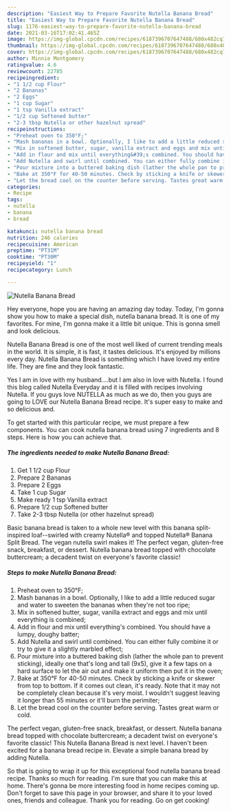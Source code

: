 ```yaml
---
description: "Easiest Way to Prepare Favorite Nutella Banana Bread"
title: "Easiest Way to Prepare Favorite Nutella Banana Bread"
slug: 1176-easiest-way-to-prepare-favorite-nutella-banana-bread
date: 2021-03-16T17:02:41.465Z
image: https://img-global.cpcdn.com/recipes/6187396707647488/680x482cq70/nutella-banana-bread-recipe-main-photo.jpg
thumbnail: https://img-global.cpcdn.com/recipes/6187396707647488/680x482cq70/nutella-banana-bread-recipe-main-photo.jpg
cover: https://img-global.cpcdn.com/recipes/6187396707647488/680x482cq70/nutella-banana-bread-recipe-main-photo.jpg
author: Minnie Montgomery
ratingvalue: 4.6
reviewcount: 22785
recipeingredient:
- "1 1/2 cup Flour"
- "2 Bananas"
- "2 Eggs"
- "1 cup Sugar"
- "1 tsp Vanilla extract"
- "1/2 cup Softened butter"
- "2-3 tbsp Nutella or other hazelnut spread"
recipeinstructions:
- "Preheat oven to 350°F;"
- "Mash bananas in a bowl. Optionally, I like to add a little reduced sugar and water to sweeten the bananas when they&#39;re not too ripe;"
- "Mix in softened butter, sugar, vanilla extract and eggs and mix until everything is combined;"
- "Add in flour and mix until everything&#39;s combined. You should have a lumpy, doughy batter;"
- "Add Nutella and swirl until combined. You can either fully combine it or try to give it a slightly marbled effect;"
- "Pour mixture into a buttered baking dish (lather the whole pan to prevent sticking), ideally one that&#39;s long and tall (9x5), give it a few taps on a hard surface to let the air out and make it uniform then put it in the oven;"
- "Bake at 350°F for 40-50 minutes. Check by sticking a knife or skewer from top to bottom. If it comes out clean, it&#39;s ready. Note that it may not be completely clean because it&#39;s very moist. I wouldn&#39;t suggest leaving it longer than 55 minutes or it&#39;ll burn the perimiter;"
- "Let the bread cool on the counter before serving. Tastes great warm or cold."
categories:
- Recipe
tags:
- nutella
- banana
- bread

katakunci: nutella banana bread 
nutrition: 246 calories
recipecuisine: American
preptime: "PT31M"
cooktime: "PT30M"
recipeyield: "1"
recipecategory: Lunch

---
```



![Nutella Banana Bread](https://img-global.cpcdn.com/recipes/6187396707647488/680x482cq70/nutella-banana-bread-recipe-main-photo.jpg)

Hey everyone, hope you are having an amazing day today. Today, I'm gonna show you how to make a special dish, nutella banana bread. It is one of my favorites. For mine, I'm gonna make it a little bit unique. This is gonna smell and look delicious.

Nutella Banana Bread is one of the most well liked of current trending meals in the world. It is simple, it is fast, it tastes delicious. It's enjoyed by millions every day. Nutella Banana Bread is something which I have loved my entire life. They are fine and they look fantastic.

Yes I am in love with my husband….but I am also in love with Nutella. I found this blog called Nutella Everyday and it is filled with recipes involving Nutella. If you guys love NUTELLA as much as we do, then you guys are going to LOVE our Nutella Banana Bread recipe. It&#39;s super easy to make and so delicious and.


To get started with this particular recipe, we must prepare a few components. You can cook nutella banana bread using 7 ingredients and 8 steps. Here is how you can achieve that.

<!--inarticleads1-->

##### The ingredients needed to make Nutella Banana Bread:

1. Get 1 1/2 cup Flour
1. Prepare 2 Bananas
1. Prepare 2 Eggs
1. Take 1 cup Sugar
1. Make ready 1 tsp Vanilla extract
1. Prepare 1/2 cup Softened butter
1. Take 2-3 tbsp Nutella (or other hazelnut spread)


Basic banana bread is taken to a whole new level with this banana split-inspired loaf--swirled with creamy Nutella® and topped Nutella® Banana Split Bread. The vegan nutella swirl makes it! The perfect vegan, gluten-free snack, breakfast, or dessert. Nutella banana bread topped with chocolate buttercream; a decadent twist on everyone&#39;s favorite classic! 

<!--inarticleads2-->

##### Steps to make Nutella Banana Bread:

1. Preheat oven to 350°F;
1. Mash bananas in a bowl. Optionally, I like to add a little reduced sugar and water to sweeten the bananas when they&#39;re not too ripe;
1. Mix in softened butter, sugar, vanilla extract and eggs and mix until everything is combined;
1. Add in flour and mix until everything&#39;s combined. You should have a lumpy, doughy batter;
1. Add Nutella and swirl until combined. You can either fully combine it or try to give it a slightly marbled effect;
1. Pour mixture into a buttered baking dish (lather the whole pan to prevent sticking), ideally one that&#39;s long and tall (9x5), give it a few taps on a hard surface to let the air out and make it uniform then put it in the oven;
1. Bake at 350°F for 40-50 minutes. Check by sticking a knife or skewer from top to bottom. If it comes out clean, it&#39;s ready. Note that it may not be completely clean because it&#39;s very moist. I wouldn&#39;t suggest leaving it longer than 55 minutes or it&#39;ll burn the perimiter;
1. Let the bread cool on the counter before serving. Tastes great warm or cold.


The perfect vegan, gluten-free snack, breakfast, or dessert. Nutella banana bread topped with chocolate buttercream; a decadent twist on everyone&#39;s favorite classic! This Nutella Banana Bread is next level. I haven&#39;t been excited for a banana bread recipe in. Elevate a simple banana bread by adding Nutella. 

So that is going to wrap it up for this exceptional food nutella banana bread recipe. Thanks so much for reading. I'm sure that you can make this at home. There's gonna be more interesting food in home recipes coming up. Don't forget to save this page in your browser, and share it to your loved ones, friends and colleague. Thank you for reading. Go on get cooking!
